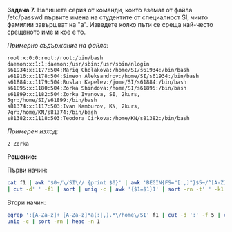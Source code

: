 **Задача 7.** Напишете серия от команди, които вземат от файла /etc/passwd първите имена на студентите от специалност SI, чиито фамилии завършват на "а". Изведете колко пъти се среща най-често срещаното име и кое е то.

*Примерно съдържание на файла:*

```
root:x:0:0:root:/root:/bin/bash
daemon:x:1:1:daemon:/usr/sbin:/usr/sbin/nlogin
s61934:x:1177:504:Mariq Cholakova:/home/SI/s61934:/bin/bash
s61916:x:1178:504:Simeon Aleksandrov:/home/SI/s61934:/bin/bash
s61884:x:1179:504:Ruslan Kapelev:/jome/SI/s61884:/bin/bash
s61895:x:1180:504:Zorka Shindova:/home/SI/s61895:/bin/bash
s61899:x:1182:504:Zorka Ivanova, SI, 2kurs, 5gr:/home/SI/s61899:/bin/bash
s81374:x:1117:503:Ivan Kamburov, KN, 2kurs, 7gr:/home/KN/s81374:/bin/bash
s81382:x:1118:503:Teodora Cirkova:/home/KN/s81382:/bin/bash
```

*Примерен изход:*

```
2 Zorka
```

**Решение:**

Първи начин:

```sh
cat f1 | awk '$0~/\/SI\// {print $0}' | awk 'BEGIN{FS="[:,]"}$5~/^[A-Z][a-z]* [A-Z][a-z]*a$/{print $5}' 
| cut -d' ' -f1 | sort | uniq -c | awk '{$1=$1}1' | sort -rn -t' ' -k1 | head -1
```

Втори начин:

```sh
egrep ':[A-Za-z]+ [A-Za-z]*a(:|,).*\/home\/SI' f1 | cut -d ':' -f 5 | cut -d ' ' -f 1 | sort |
uniq -c | sort -rn | head -n 1
```
